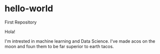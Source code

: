# hello-world
First Repository

Hola!

I'm intrested in machine learning and Data Science.
I've made acos on the moon and foun them to be far superior to earth tacos.
